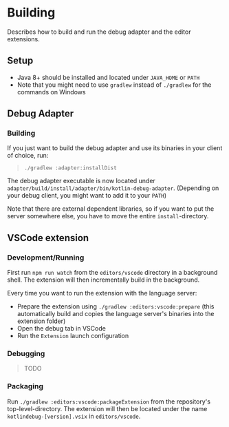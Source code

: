 # Building
Describes how to build and run the debug adapter and the editor extensions.

## Setup
* Java 8+ should be installed and located under `JAVA_HOME` or `PATH`
* Note that you might need to use `gradlew` instead of `./gradlew` for the commands on Windows

## Debug Adapter

### Building
If you just want to build the debug adapter and use its binaries in your client of choice, run:

>`./gradlew :adapter:installDist`

The debug adapter executable is now located under `adapter/build/install/adapter/bin/kotlin-debug-adapter`. (Depending on your debug client, you might want to add it to your `PATH`)

Note that there are external dependent libraries, so if you want to put the server somewhere else, you have to move the entire `install`-directory.

## VSCode extension

### Development/Running
First run `npm run watch` from the `editors/vscode` directory in a background shell. The extension will then incrementally build in the background.

Every time you want to run the extension with the language server:
* Prepare the extension using `./gradlew :editors:vscode:prepare` (this automatically build and copies the language server's binaries into the extension folder)
* Open the debug tab in VSCode
* Run the `Extension` launch configuration

### Debugging
>TODO

### Packaging
Run `./gradlew :editors:vscode:packageExtension` from the repository's top-level-directory. The extension will then be located under the name `kotlindebug-[version].vsix` in `editors/vscode`.
